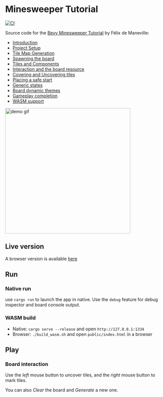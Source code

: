 # Minesweeper Tutorial

[![CI](https://github.com/wolfboyyang/bevy_minesweeper/actions/workflows/ci.yml/badge.svg)](https://github.com/wolfboyyang/bevy_minesweeper/actions/workflows/ci.yml)

Source code for the [Bevy Minesweeper Tutorial](https://dev.to/qongzi/bevy-minesweeper-introduction-4l7f) by Félix de Maneville:
- [Introduction](https://dev.to/qongzi/bevy-minesweeper-introduction-4l7f)
- [Project Setup](https://dev.to/qongzi/bevy-minesweeper-part-1-534c)
- [Tile Map Generation](https://dev.to/qongzi/bevy-minesweeper-part-2-1hi5)
- [Spawning the board](https://dev.to/qongzi/bevy-minesweeper-part-3-1a9a)
- [Tiles and Components](https://dev.to/qongzi/bevy-minesweeper-part-4-2co9)
- [Interaction and the board resource](https://dev.to/qongzi/bevy-minesweeper-part-5-24j4)
- [Covering and Uncovering tiles](https://dev.to/qongzi/bevy-minesweeper-part-6-46jh)
- [Placing a safe start](https://dev.to/qongzi/bevy-minesweeper-part-7-1ko2)
- [Generic states](https://dev.to/qongzi/bevy-minesweeper-part-8-4apn)
- [Board dynamic themes](https://dev.to/qongzi/bevy-minesweeper-part-9-534e)
- [Gameplay completion](https://dev.to/qongzi/bevy-minesweeper-part-10-5hie)
- [WASM support](https://dev.to/qongzi/bevy-minesweeper-part-11-3aim)

<img src="./docs/demo.gif" alt="demo gif" width="400"/>

## Live version

A browser version is available [here](https://qonfucius.gitlab.io/minesweeper-tutorial/)

## Run

### Native run

use `cargo run` to launch the app in native. Use the `debug` feature for debug inspector and board console output.

### WASM build

* Native: `cargo serve --release` and open `http://127.0.0.1:1334`
* Browser: `./build_wasm.sh` and open `public/index.html` in a browser

## Play

### Board interaction

Use the *left* mouse button to uncover tiles, and the *right* mouse button to mark tiles.

You can also *Clear* the board and *Generate* a new one.